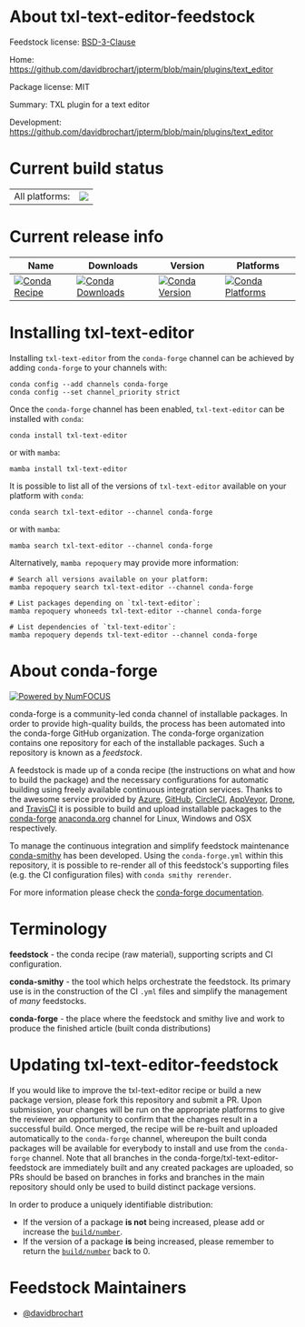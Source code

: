 About txl-text-editor-feedstock
===============================

Feedstock license: [BSD-3-Clause](https://github.com/conda-forge/txl-text-editor-feedstock/blob/main/LICENSE.txt)

Home: https://github.com/davidbrochart/jpterm/blob/main/plugins/text_editor

Package license: MIT

Summary: TXL plugin for a text editor

Development: https://github.com/davidbrochart/jpterm/blob/main/plugins/text_editor

Current build status
====================


<table><tr><td>All platforms:</td>
    <td>
      <a href="https://dev.azure.com/conda-forge/feedstock-builds/_build/latest?definitionId=22837&branchName=main">
        <img src="https://dev.azure.com/conda-forge/feedstock-builds/_apis/build/status/txl-text-editor-feedstock?branchName=main">
      </a>
    </td>
  </tr>
</table>

Current release info
====================

| Name | Downloads | Version | Platforms |
| --- | --- | --- | --- |
| [![Conda Recipe](https://img.shields.io/badge/recipe-txl--text--editor-green.svg)](https://anaconda.org/conda-forge/txl-text-editor) | [![Conda Downloads](https://img.shields.io/conda/dn/conda-forge/txl-text-editor.svg)](https://anaconda.org/conda-forge/txl-text-editor) | [![Conda Version](https://img.shields.io/conda/vn/conda-forge/txl-text-editor.svg)](https://anaconda.org/conda-forge/txl-text-editor) | [![Conda Platforms](https://img.shields.io/conda/pn/conda-forge/txl-text-editor.svg)](https://anaconda.org/conda-forge/txl-text-editor) |

Installing txl-text-editor
==========================

Installing `txl-text-editor` from the `conda-forge` channel can be achieved by adding `conda-forge` to your channels with:

```
conda config --add channels conda-forge
conda config --set channel_priority strict
```

Once the `conda-forge` channel has been enabled, `txl-text-editor` can be installed with `conda`:

```
conda install txl-text-editor
```

or with `mamba`:

```
mamba install txl-text-editor
```

It is possible to list all of the versions of `txl-text-editor` available on your platform with `conda`:

```
conda search txl-text-editor --channel conda-forge
```

or with `mamba`:

```
mamba search txl-text-editor --channel conda-forge
```

Alternatively, `mamba repoquery` may provide more information:

```
# Search all versions available on your platform:
mamba repoquery search txl-text-editor --channel conda-forge

# List packages depending on `txl-text-editor`:
mamba repoquery whoneeds txl-text-editor --channel conda-forge

# List dependencies of `txl-text-editor`:
mamba repoquery depends txl-text-editor --channel conda-forge
```


About conda-forge
=================

[![Powered by
NumFOCUS](https://img.shields.io/badge/powered%20by-NumFOCUS-orange.svg?style=flat&colorA=E1523D&colorB=007D8A)](https://numfocus.org)

conda-forge is a community-led conda channel of installable packages.
In order to provide high-quality builds, the process has been automated into the
conda-forge GitHub organization. The conda-forge organization contains one repository
for each of the installable packages. Such a repository is known as a *feedstock*.

A feedstock is made up of a conda recipe (the instructions on what and how to build
the package) and the necessary configurations for automatic building using freely
available continuous integration services. Thanks to the awesome service provided by
[Azure](https://azure.microsoft.com/en-us/services/devops/), [GitHub](https://github.com/),
[CircleCI](https://circleci.com/), [AppVeyor](https://www.appveyor.com/),
[Drone](https://cloud.drone.io/welcome), and [TravisCI](https://travis-ci.com/)
it is possible to build and upload installable packages to the
[conda-forge](https://anaconda.org/conda-forge) [anaconda.org](https://anaconda.org/)
channel for Linux, Windows and OSX respectively.

To manage the continuous integration and simplify feedstock maintenance
[conda-smithy](https://github.com/conda-forge/conda-smithy) has been developed.
Using the ``conda-forge.yml`` within this repository, it is possible to re-render all of
this feedstock's supporting files (e.g. the CI configuration files) with ``conda smithy rerender``.

For more information please check the [conda-forge documentation](https://conda-forge.org/docs/).

Terminology
===========

**feedstock** - the conda recipe (raw material), supporting scripts and CI configuration.

**conda-smithy** - the tool which helps orchestrate the feedstock.
                   Its primary use is in the construction of the CI ``.yml`` files
                   and simplify the management of *many* feedstocks.

**conda-forge** - the place where the feedstock and smithy live and work to
                  produce the finished article (built conda distributions)


Updating txl-text-editor-feedstock
==================================

If you would like to improve the txl-text-editor recipe or build a new
package version, please fork this repository and submit a PR. Upon submission,
your changes will be run on the appropriate platforms to give the reviewer an
opportunity to confirm that the changes result in a successful build. Once
merged, the recipe will be re-built and uploaded automatically to the
`conda-forge` channel, whereupon the built conda packages will be available for
everybody to install and use from the `conda-forge` channel.
Note that all branches in the conda-forge/txl-text-editor-feedstock are
immediately built and any created packages are uploaded, so PRs should be based
on branches in forks and branches in the main repository should only be used to
build distinct package versions.

In order to produce a uniquely identifiable distribution:
 * If the version of a package **is not** being increased, please add or increase
   the [``build/number``](https://docs.conda.io/projects/conda-build/en/latest/resources/define-metadata.html#build-number-and-string).
 * If the version of a package **is** being increased, please remember to return
   the [``build/number``](https://docs.conda.io/projects/conda-build/en/latest/resources/define-metadata.html#build-number-and-string)
   back to 0.

Feedstock Maintainers
=====================

* [@davidbrochart](https://github.com/davidbrochart/)

